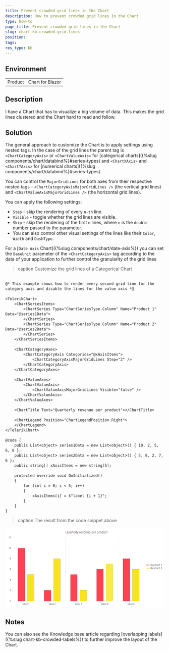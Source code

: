 ```yaml
---
title: Prevent crowded grid lines in the Chart
description: How to prevent crowded grid lines in the Chart
type: how-to
page_title: Prevent crowded grid lines in the Chart
slug: chart-kb-crowded-grid-lines
position:
tags:
res_type: kb
---
```


## Environment
<table>
	<tbody>
		<tr>
			<td>Product</td>
			<td>Chart for Blazor</td>
		</tr>
	</tbody>
</table>


## Description

I have a Chart that has to visualize a big volume of data. This makes the grid lines clustered and the Chart hard to read and follow.

## Solution

The general approach to customize the Chart is to apply settings using nested tags. In the case of the grid lines the parent tag is `<ChartCategoryAxis>` or `<ChartValueAxis>` for [categorical charts]({%slug components/chart/databind%}#series-types) and `<ChartXAxis>` and `<ChartYAxis>` for [numerical charts]({%slug components/chart/databind%}#series-types).

You can control the `MajorGridLines` for both axes from their respective nested tags - `<ChartCategoryAxisMajorGridLines />` (the vertical grid lines) and `<ChartValueAxisMajorGridLines />` (the horizontal grid lines).

You can apply the following settings:
* `Step` - skip the rendering of every `n-th` line.
* `Visible` - toggle whether the grid lines are visible.
* `Skip` - skip the rendering of the first `n` lines, where `n` is the `double` number passed to the parameter.
* You can also control other visual settings of the lines like their `Color`, `Width` and `DashType`.

For a [`Date Axis` Chart]({%slug components/chart/date-axis%}) you can set the `BaseUnit` parameter of the `<ChartCategoryAxis>` tag according to the data of your application to further control the granularity of the grid lines

>caption Customize the grid lines of a Categorical Chart

````CSHTML

@* This example shows how to render every second grid line for the category axis and disable the lines for the value axis *@

<TelerikChart>
    <ChartSeriesItems>
        <ChartSeries Type="ChartSeriesType.Column" Name="Product 1" Data="@series1Data">
        </ChartSeries>
        <ChartSeries Type="ChartSeriesType.Column" Name="Product 2" Data="@series2Data">
        </ChartSeries>
    </ChartSeriesItems>

    <ChartCategoryAxes>
        <ChartCategoryAxis Categories="@xAxisItems">
            <ChartCategoryAxisMajorGridLines Step="2" />
        </ChartCategoryAxis>
    </ChartCategoryAxes>

    <ChartValueAxes>
        <ChartValueAxis>
            <ChartValueAxisMajorGridLines Visible="false" />
        </ChartValueAxis>
    </ChartValueAxes>

    <ChartTitle Text="Quarterly revenue per product"></ChartTitle>

    <ChartLegend Position="ChartLegendPosition.Right">
    </ChartLegend>
</TelerikChart>

@code {
    public List<object> series1Data = new List<object>() { 10, 2, 5, 6, 8 };
    public List<object> series2Data = new List<object>() { 5, 8, 2, 7, 6 };
    public string[] xAxisItems = new string[5];

    protected override void OnInitialized()
    {
        for (int i = 0; i < 5; i++)
        {
            xAxisItems[i] = $"label {i + 1}";
        }
    }
}

````

>caption The result from the code snippet above

![customize chart grid lines](images/chart-grid-lines-example.png)


## Notes

You can also see the Knowledge base article regarding [overlapping labels]({%slug chart-kb-crowded-labels%}) to further improve the layout of the Chart.
